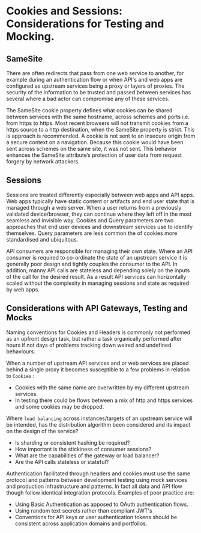 # Cookies and Sessions: Considerations for Testing and Mocking.

## SameSite
There are often redirects that pass from one web service to another, for example during an
authentication flow or when API's and web apps are configured as upstream services being a 
proxy or layers of proxies. The security of the information to be trusted and passed between
services has several where a bad actor can compromise any of these services.

The SameSite cookie property defines what cookies can be shared between services with the same 
hostname, across schemes and ports i.e. from https to https. Most recent browsers will not
transmit cookies from a https source to a http destination, when the SameSite property is 
strict. This is approach is recommended.  A cookie is not sent to an insecure origin from a 
secure context on a navigation. Because this cookie would have been sent across schemes on 
the same site, it was not sent. This behavior enhances the SameSite attribute’s protection 
of user data from request forgery by network attackers.

## Sessions
Sessions are treated differently especially between web apps and API apps. Web apps typically have 
static content or artifacts and end user state that is managed through a web server. When a user 
returns from a previously validated device/browser, they can continue where they left off 
in the most seamless and invisible way. Cookies and Query parameters are two approaches that 
end user devices and downstream services use to identify themselves. Query parameters are less 
common the of cookies more standardised and ubiquitous.

API consumers are responsible for managing their own state. Where an API consumer is required to 
co-ordinate the state of an upstream service it is generally poor design and tightly couples the consumer
to the API. In addition, manny API calls are stateless and depending solely on the inputs of the
call for the desired result. As a result API services can horizontally scaled without the complexity
in managing sessions and state as required by web apps.

## Considerations with API Gateways, Testing and Mocks

Naming conventions for Cookies and Headers is commonly not performed as an upfront design task, but
rather a task organically performed after hours if not days of problems tracking down weired and
undefined behaviours. 

When a number of upstream API services and or web services are placed behind a single proxy it 
becomes susceptible to a few problems in relation to `Cookies` : 
* Cookies with the same name are overwritten by my different upstream services.
* In testing there could be flows between a mix of http and https services and some cookies may be dropped.

Where `load balancing` across instances/targets of an upstream service will be intended, has the distribution 
algorithm been considered and its impact on the design of the service? 
* Is sharding or consistent hashing be required? 
* How important is the stickiness of consumer sessions?
* What are the capabilities of the gateway or load balancer?
* Are the API calls stateless or stateful?

Authentication facilitated through headers and cookies must use the same protocol and patterns between development 
testing using mock services and production infrastructure and patterns. In fact all data and API flow though follow
identical integration protocols. Examples of poor practice are:
* Using Basic Authentication as apposed to OAuth authentication flows.
* Using random text secrets rather than compliant JWT's
* Conventions for API keys or user authentication tokens should be consistent across application domains and portfolios.












